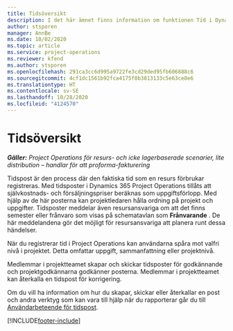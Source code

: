 ```yaml
---
title: Tidsöversikt
description: I det här ämnet finns information om funktionen Tid i Dynamics 365 Project Operations.
author: stsporen
manager: AnnBe
ms.date: 10/02/2020
ms.topic: article
ms.service: project-operations
ms.reviewer: kfend
ms.author: stsporen
ms.openlocfilehash: 291ca3cc6d995a9722fe3cd29ded95fb606888c6
ms.sourcegitcommit: 4cf1dc1561b92fca4175f0b3813133c5e63ce8e6
ms.translationtype: HT
ms.contentlocale: sv-SE
ms.lasthandoff: 10/28/2020
ms.locfileid: "4124570"
---
```

# <a name="time-overview"></a>Tidsöversikt

_**Gäller:** Project Operations för resurs- och icke lagerbaserade scenarier, lite distribution – handlar för att proforma-fakturering_

Tidspost är den process där den faktiska tid som en resurs förbrukar registreras. Med tidsposter i Dynamics 365 Project Operations tillåts att självkostnads- och försäljningspriser beräknas som uppgiftsförlopp. Med hjälp av de här posterna kan projektledaren hålla ordning på projekt och uppgifter. Tidsposter meddelar även resursansvariga om att det finns semester eller frånvaro som visas på schematavlan som **Frånvarande** . De här meddelandena gör det möjligt för resursansvariga att planera runt dessa händelser.

När du registrerar tid i Project Operations kan användarna spåra mot valfri nivå i projektet. Detta omfattar uppgift, sammanfattning eller projektnivå.

Medlemmar i projektteamet skapar och skickar tidsposter för godkännande och projektgodkännarna godkänner posterna. Medlemmar i projektteamet kan återkalla en tidspost för korrigering.

Om du vill ha information om hur du skapar, skickar eller återkallar en post och andra verktyg som kan vara till hjälp när du rapporterar går du till [Användarbeteende för tidspost](ui-behavior-time.md).



[!INCLUDE[footer-include](../includes/footer-banner.md)]